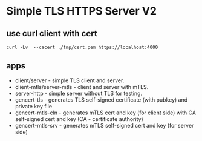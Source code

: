 # Simple TLS HTTPS Server V2

## use curl client with cert
```
curl -Lv  --cacert ./tmp/cert.pem https://localhost:4000
```

## apps
* client/server - simple TLS client and server.
* client-mtls/server-mtls - client and server with mTLS.
* server-http - simple server without TLS for testing.
* gencert-tls - generates TLS self-signed certificate (with pubkey) and private key file
* gencert-mtls-cln - generates mTLS cert and key (for client side) with CA self-signed cert and key (CA - certificate authority)
* gencert-mtls-srv - generates mTLS self-signed cert and key (for server side)
